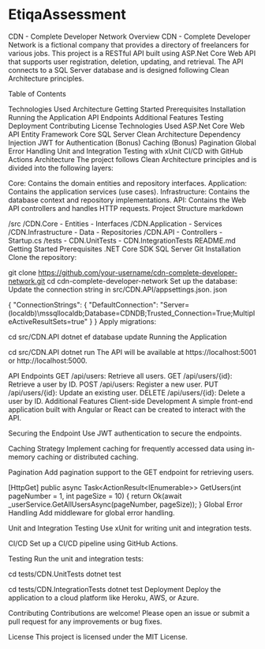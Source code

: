 # EtiqaAssessment
 
CDN - Complete Developer Network
Overview
CDN - Complete Developer Network is a fictional company that provides a directory of freelancers for various jobs. This project is a RESTful API built using ASP.Net Core Web API that supports user registration, deletion, updating, and retrieval. The API connects to a SQL Server database and is designed following Clean Architecture principles.

Table of Contents

Technologies Used
Architecture
Getting Started
Prerequisites
Installation
Running the Application
API Endpoints
Additional Features
Testing
Deployment
Contributing
License
Technologies Used
ASP.Net Core Web API
Entity Framework Core
SQL Server
Clean Architecture
Dependency Injection
JWT for Authentication (Bonus)
Caching (Bonus)
Pagination
Global Error Handling
Unit and Integration Testing with xUnit
CI/CD with GitHub Actions
Architecture
The project follows Clean Architecture principles and is divided into the following layers:

Core: Contains the domain entities and repository interfaces.
Application: Contains the application services (use cases).
Infrastructure: Contains the database context and repository implementations.
API: Contains the Web API controllers and handles HTTP requests.
Project Structure
markdown

/src
  /CDN.Core
    - Entities
    - Interfaces
  /CDN.Application
    - Services
  /CDN.Infrastructure
    - Data
    - Repositories
  /CDN.API
    - Controllers
    - Startup.cs
  /tests
    - CDN.UnitTests
    - CDN.IntegrationTests
README.md
Getting Started
Prerequisites
.NET Core SDK
SQL Server
Git
Installation
Clone the repository:


git clone https://github.com/your-username/cdn-complete-developer-network.git
cd cdn-complete-developer-network
Set up the database:
Update the connection string in src/CDN.API/appsettings.json.
json

{
  "ConnectionStrings": {
    "DefaultConnection": "Server=(localdb)\\mssqllocaldb;Database=CDNDB;Trusted_Connection=True;MultipleActiveResultSets=true"
  }
}
Apply migrations:


cd src/CDN.API
dotnet ef database update
Running the Application


cd src/CDN.API
dotnet run
The API will be available at https://localhost:5001 or http://localhost:5000.

API Endpoints
GET /api/users: Retrieve all users.
GET /api/users/{id}: Retrieve a user by ID.
POST /api/users: Register a new user.
PUT /api/users/{id}: Update an existing user.
DELETE /api/users/{id}: Delete a user by ID.
Additional Features
Client-side Development
A simple front-end application built with Angular or React can be created to interact with the API.

Securing the Endpoint
Use JWT authentication to secure the endpoints.

Caching Strategy
Implement caching for frequently accessed data using in-memory caching or distributed caching.

Pagination
Add pagination support to the GET endpoint for retrieving users.


[HttpGet]
public async Task<ActionResult<IEnumerable<User>>> GetUsers(int pageNumber = 1, int pageSize = 10)
{
    return Ok(await _userService.GetAllUsersAsync(pageNumber, pageSize));
}
Global Error Handling
Add middleware for global error handling.

Unit and Integration Testing
Use xUnit for writing unit and integration tests.

CI/CD
Set up a CI/CD pipeline using GitHub Actions.

Testing
Run the unit and integration tests:

cd tests/CDN.UnitTests
dotnet test

cd tests/CDN.IntegrationTests
dotnet test
Deployment
Deploy the application to a cloud platform like Heroku, AWS, or Azure.

Contributing
Contributions are welcome! Please open an issue or submit a pull request for any improvements or bug fixes.

License
This project is licensed under the MIT License.
